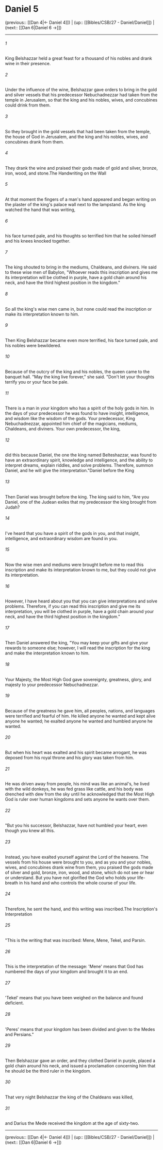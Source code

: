 # Daniel 5

(previous:: [[Dan 4|← Daniel 4]]) | (up:: [[Bibles/CSB/27 - Daniel/Daniel]]) | (next:: [[Dan 6|Daniel 6 →]])

***


###### 1 
King Belshazzar held a great feast for a thousand of his nobles and drank wine in their presence. 

###### 2 
Under the influence of the wine, Belshazzar gave orders to bring in the gold and silver vessels that his predecessor Nebuchadnezzar had taken from the temple in Jerusalem, so that the king and his nobles, wives, and concubines could drink from them. 

###### 3 
So they brought in the gold vessels that had been taken from the temple, the house of God in Jerusalem, and the king and his nobles, wives, and concubines drank from them. 

###### 4 
They drank the wine and praised their gods made of gold and silver, bronze, iron, wood, and stone.The Handwriting on the Wall 

###### 5 
At that moment the fingers of a man's hand appeared and began writing on the plaster of the king's palace wall next to the lampstand. As the king watched the hand that was writing, 

###### 6 
his face turned pale, and his thoughts so terrified him that he soiled himself and his knees knocked together. 

###### 7 
The king shouted to bring in the mediums, Chaldeans, and diviners. He said to these wise men of Babylon, "Whoever reads this inscription and gives me its interpretation will be clothed in purple, have a gold chain around his neck, and have the third highest position in the kingdom." 

###### 8 
So all the king's wise men came in, but none could read the inscription or make its interpretation known to him. 

###### 9 
Then King Belshazzar became even more terrified, his face turned pale, and his nobles were bewildered. 

###### 10 
Because of the outcry of the king and his nobles, the queen came to the banquet hall. "May the king live forever," she said. "Don't let your thoughts terrify you or your face be pale. 

###### 11 
There is a man in your kingdom who has a spirit of the holy gods in him. In the days of your predecessor he was found to have insight, intelligence, and wisdom like the wisdom of the gods. Your predecessor, King Nebuchadnezzar, appointed him chief of the magicians, mediums, Chaldeans, and diviners. Your own predecessor, the king, 

###### 12 
did this because Daniel, the one the king named Belteshazzar, was found to have an extraordinary spirit, knowledge and intelligence, and the ability to interpret dreams, explain riddles, and solve problems. Therefore, summon Daniel, and he will give the interpretation."Daniel before the King 

###### 13 
Then Daniel was brought before the king. The king said to him, "Are you Daniel, one of the Judean exiles that my predecessor the king brought from Judah? 

###### 14 
I've heard that you have a spirit of the gods in you, and that insight, intelligence, and extraordinary wisdom are found in you. 

###### 15 
Now the wise men and mediums were brought before me to read this inscription and make its interpretation known to me, but they could not give its interpretation. 

###### 16 
However, I have heard about you that you can give interpretations and solve problems. Therefore, if you can read this inscription and give me its interpretation, you will be clothed in purple, have a gold chain around your neck, and have the third highest position in the kingdom." 

###### 17 
Then Daniel answered the king, "You may keep your gifts and give your rewards to someone else; however, I will read the inscription for the king and make the interpretation known to him. 

###### 18 
Your Majesty, the Most High God gave sovereignty, greatness, glory, and majesty to your predecessor Nebuchadnezzar. 

###### 19 
Because of the greatness he gave him, all peoples, nations, and languages were terrified and fearful of him. He killed anyone he wanted and kept alive anyone he wanted; he exalted anyone he wanted and humbled anyone he wanted. 

###### 20 
But when his heart was exalted and his spirit became arrogant, he was deposed from his royal throne and his glory was taken from him. 

###### 21 
He was driven away from people, his mind was like an animal's, he lived with the wild donkeys, he was fed grass like cattle, and his body was drenched with dew from the sky until he acknowledged that the Most High God is ruler over human kingdoms and sets anyone he wants over them. 

###### 22 
"But you his successor, Belshazzar, have not humbled your heart, even though you knew all this. 

###### 23 
Instead, you have exalted yourself against the Lord of the heavens. The vessels from his house were brought to you, and as you and your nobles, wives, and concubines drank wine from them, you praised the gods made of silver and gold, bronze, iron, wood, and stone, which do not see or hear or understand. But you have not glorified the God who holds your life-breath in his hand and who controls the whole course of your life. 

###### 24 
Therefore, he sent the hand, and this writing was inscribed.The Inscription's Interpretation 

###### 25 
"This is the writing that was inscribed: Mene, Mene, Tekel, and Parsin. 

###### 26 
This is the interpretation of the message: 'Mene' means that God has numbered the days of your kingdom and brought it to an end. 

###### 27 
'Tekel' means that you have been weighed on the balance and found deficient. 

###### 28 
'Peres' means that your kingdom has been divided and given to the Medes and Persians." 

###### 29 
Then Belshazzar gave an order, and they clothed Daniel in purple, placed a gold chain around his neck, and issued a proclamation concerning him that he should be the third ruler in the kingdom. 

###### 30 
That very night Belshazzar the king of the Chaldeans was killed, 

###### 31 
and Darius the Mede received the kingdom at the age of sixty-two.

***

(previous:: [[Dan 4|← Daniel 4]]) | (up:: [[Bibles/CSB/27 - Daniel/Daniel]]) | (next:: [[Dan 6|Daniel 6 →]])
